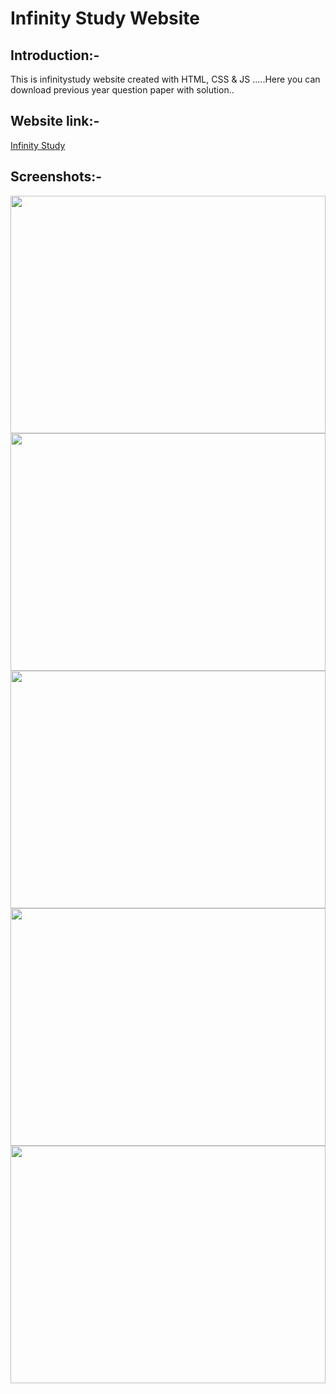 <h1>Infinity Study Website</h1>
<h2>Introduction:-</h2>
This is infinitystudy website created with HTML, CSS & JS .....Here you can download previous year question paper with solution..
<h2>Website link:-</h2>
<a href="https://infinitystudy.gq">Infinity Study</a>
<h2>Screenshots:-</h2>
<img align="right"  src="Screenshot (62).jpg" width="100%" height="380px">
<img align="right"  src="Screenshot (62).jpg" width="100%" height="380px">
<img align="right"  src="Screenshot (62).jpg" width="100%" height="380px">
<img align="right"  src="Screenshot (62).jpg" width="100%" height="380px">
<img align="right"  src="Screenshot (62).jpg" width="100%" height="380px">
